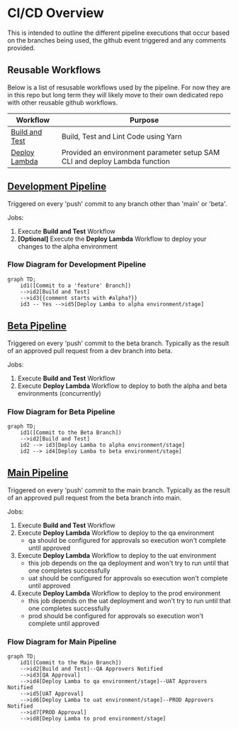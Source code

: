 # CI/CD Overview
This is intended to outline the different pipeline executions that occur based on the branches being used, the github event triggered and any comments provided.

## Reusable Workflows
Below is a list of resusable workflows used by the pipeline.  For now they are in this repo but long term they will likely move to their own dedicated repo with other reusable github workflows.

| Workflow | Purpose
| -------- | ----
| [Build and Test](build_yarn.yml) | Build, Test and Lint Code using Yarn
| [Deploy Lambda](deploy_lambda.yml) | Provided an environment parameter setup SAM CLI and deploy Lambda function

## [Development Pipeline](./pipeline_dev.yml)
Triggered on every 'push' commit to any branch other than 'main' or 'beta'.

Jobs:
1.  Execute **Build and Test** Workflow
2. __[Optional]__ Execute the **Deploy Lambda** Workflow to deploy your changes to the alpha environment

### Flow Diagram for Development Pipeline
```mermaid
graph TD;
    id1([Commit to a 'feature' Branch])
    -->id2[Build and Test]
    -->id3{{comment starts with #alpha?}}
    id3 -- Yes -->id5[Deploy Lamba to alpha environment/stage]
```    

## [Beta Pipeline](./pipeline_beta.yml)
Triggered on every 'push' commit to the beta branch. Typically as the result of an approved pull request from a dev branch into beta.

Jobs:
1. Execute **Build and Test** Workflow
2. Execute **Deploy Lambda** Workflow to deploy to both the alpha and beta environments (concurrently)

### Flow Diagram for Beta Pipeline
```mermaid
graph TD;
    id1([Commit to the Beta Branch])
    -->id2[Build and Test]
    id2 --> id3[Deploy Lamba to alpha environment/stage]
    id2 --> id4[Deploy Lamba to beta environment/stage]
```   

## [Main Pipeline](./pipeline_main.yml)
Triggered on every 'push' commit to the main branch. Typically as the result of an approved pull request from the beta branch into main.

Jobs:
1. Execute **Build and Test** Workflow
2. Execute **Deploy Lambda** Workflow to deploy to the qa environment
    * qa should be configured for approvals so execution won't complete until approved
3. Execute **Deploy Lambda** Workflow to deploy to the uat environment
    * this job depends on the qa deployment and won't try to run until that one completes successfully
    * uat should be configured for approvals so execution won't complete until approved
4. Execute **Deploy Lambda** Workflow to deploy to the prod environment
    * this job depends on the uat deployment and won't try to run until that one completes successfully
    * prod should be configured for approvals so execution won't complete until approved

### Flow Diagram for Main Pipeline
```mermaid
graph TD;
    id1([Commit to the Main Branch])
    -->id2[Build and Test]--QA Approvers Notified
    -->id3[QA Approval]
    -->id4[Deploy Lamba to qa environment/stage]--UAT Approvers Notified
    -->id5[UAT Approval]
    -->id6[Deploy Lamba to uat environment/stage]--PROD Approvers Notified
    -->id7[PROD Approval]
    -->id8[Deploy Lamba to prod environment/stage]
```    
